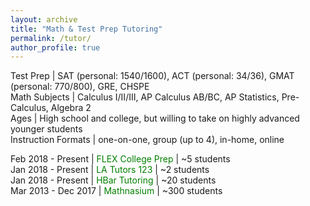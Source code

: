 ```yaml
---
layout: archive
title: "Math & Test Prep Tutoring"
permalink: /tutor/
author_profile: true
---
```


Test Prep | SAT (personal: 1540/1600), ACT (personal: 34/36), GMAT (personal: 770/800), GRE, CHSPE  
Math Subjects | Calculus I/II/III, AP Calculus AB/BC, AP Statistics, Pre-Calculus, Algebra 2  
Ages | High school and college, but willing to take on highly advanced younger students  
Instruction Formats | one-on-one, group (up to 4), in-home, online

Feb 2018 - Present | <font color="green">FLEX College Prep</font> | ~5 students  
Jan 2018 - Present | <font color="green">LA Tutors 123</font> | ~2 students  
Jan 2018 - Present | <font color="green">HBar Tutoring</font> | ~20 students  
Mar 2013 - Dec 2017 | <font color="green">Mathnasium</font> | ~300 students
